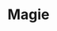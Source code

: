 ---
title: Magie
description: Passioné de magie depuis l'enfance, je suis un fin manipulateur avec les cartes pour égayer vos soirées
#url: 'https://vimeo.com/93008574'
url : 'https://www.youtube.com/watch?v=AFRHUZwtjMo'
svgName: magic
---